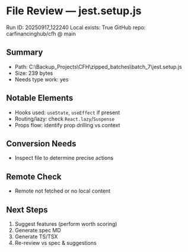 # File Review — jest.setup.js
Run ID: 20250917_122240
Local exists: True
GitHub repo: carfinancinghub/cfh @ main

## Summary
- Path: C:\Backup_Projects\CFH\zipped_batches\batch_7\jest.setup.js
- Size: 239 bytes
- Needs type work: yes

## Notable Elements
- Hooks used: `useState`, `useEffect` if present
- Routing/lazy: check `React.lazy`/`Suspense`
- Props flow: identify prop drilling vs context

## Conversion Needs
- Inspect file to determine precise actions

## Remote Check
- Remote not fetched or no local content

## Next Steps
1) Suggest features (perform worth scoring)
2) Generate spec MD
3) Generate TS/TSX
4) Re-review vs spec & suggestions